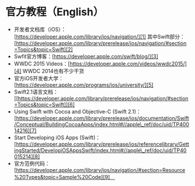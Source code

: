 # 官方教程（English）
- 开发者文档库（iOS）：[https://developer.apple.com/library/ios/navigation/][1]
	其中Swift部分：[https://developer.apple.com/library/prerelease/ios/navigation/#section=Topics&topic=Swift][2]
- Swfit官方博客：[https://developer.apple.com/swift/blog/][3]
- WWDC 2015 Videos：[https://developer.apple.com/videos/wwdc2015/][4]
	WWDC 2014也有不少干货
- 官方iOS开发者大学：[https://developer.apple.com/programs/ios/university/][5]
- Swift2.1语言文档：[\[https://developer.apple.com/library/prerelease/ios/navigation/#section=Topics&topic=Swift]][6]
- Using Swift with Cocoa and Objective-C (Swift 2.1)：[https://developer.apple.com/library/prerelease/ios/documentation/Swift/Conceptual/BuildingCocoaApps/index.html#//apple\_ref/doc/uid/TP40014216][7]
- Start Developing iOS Apps (Swift)：[https://developer.apple.com/library/prerelease/ios/referencelibrary/GettingStarted/DevelopiOSAppsSwift/index.html#//apple\_ref/doc/uid/TP40015214][8]
- 官方范例代码：[https://developer.apple.com/library/ios/navigation/#section=Resource%20Types&topic=Sample%20Code][9]　

[1]:	https://developer.apple.com/library/ios/navigation/
[2]:	https://developer.apple.com/library/prerelease/ios/navigation/#section=Topics&topic=Swift
[3]:	https://developer.apple.com/swift/blog/
[4]:	https://developer.apple.com/videos/wwdc2015/
[5]:	https://developer.apple.com/programs/ios/university/
[6]:	https://developer.apple.com/library/prerelease/ios/documentation/Swift/Conceptual/Swift_Programming_Language/index.html#//apple_ref/doc/uid/TP40014097
[7]:	https://developer.apple.com/library/prerelease/ios/documentation/Swift/Conceptual/BuildingCocoaApps/index.html#//apple_ref/doc/uid/TP40014216
[8]:	https://developer.apple.com/library/prerelease/ios/referencelibrary/GettingStarted/DevelopiOSAppsSwift/index.html#//apple_ref/doc/uid/TP40015214
[9]:	https://developer.apple.com/library/ios/navigation/#section=Resource%20Types&topic=Sample%20Code